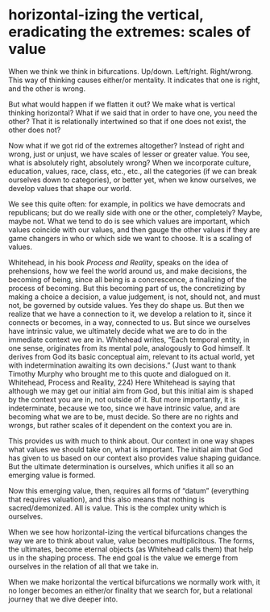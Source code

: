 # horizontal-izing the vertical, eradicating the extremes: scales of value

When we think we think in bifurcations. Up/down. Left/right. Right/wrong. This way of thinking causes either/or mentality. It indicates that one is right, and the other is wrong.

But what would happen if we flatten it out? We make what is vertical thinking horizontal? What if we said that in order to have one, you need the other? That it is relationally intertwined so that if one does not exist, the other does not?

Now what if we got rid of the extremes altogether? Instead of right and wrong, just or unjust, we have scales of lesser or greater value. You see, what is absolutely right, absolutely wrong? When we incorporate culture, education, values, race, class, etc., etc., all the categories (if we can break ourselves down to categories), or better yet, when we know ourselves, we develop values that shape our world.

We see this quite often: for example, in politics we have democrats and republicans; but do we really side with one or the other, completely? Maybe, maybe not. What we tend to do is see which values are important, which values coincide with our values, and then gauge the other values if they are game changers in who or which side we want to choose. It is a scaling of values.

Whitehead, in his book *Process and Reality*, speaks on the idea of prehensions, how we feel the world around us, and make decisions, the becoming of being, since all being is a concrescence, a finalizing of the process of becoming. But this becoming part of us, the concretizing by making a choice a decision, a value judgement, is not, should not, and must not, be governed by outside values. Yes they do shape us. But then we realize that we have a connection to it, we develop a relation to it, since it connects or becomes, in a way, connected to us. But since we ourselves have intrinsic value, we ultimately decide what we are to do in the immediate context we are in. Whitehead writes, “Each temporal entity, in one sense, originates from its mental pole, analogously to God himself. It derives from God its basic conceptual aim, relevant to its actual world, yet with indetermination awaiting its own decisions.” (Just want to thank Timothy Murphy who brought me to this quote and dialogued on it. Whitehead, Process and Reality, 224) Here Whitehead is saying that although we may get our initial aim from God, but this initial aim is shaped by the context you are in, not outside of it. But more importantly, it is indeterminate, because we too, since we have intrinsic value, and are becoming what we are to be, must decide. So there are no rights and wrongs, but rather scales of it dependent on the context you are in.

This provides us with much to think about. Our context in one way shapes what values we should take on, what is important. The initial aim that God has given to us based on our context also provides value shaping guidance. But the ultimate determination is ourselves, which unifies it all so an emerging value is formed.

Now this emerging value, then, requires all forms of “datum” (everything that requires valuation), and this also means that nothing is sacred/demonized. All is value. This is the complex unity which is ourselves.

When we see how horizontal-izing the vertical bifurcations changes the way we are to think about value, value becomes multiplicitous. The forms, the ultimates, become eternal objects (as Whitehead calls them) that help us in the shaping process. The end goal is the value we emerge from ourselves in the relation of all that we take in.

When we make horizontal the vertical bifurcations we normally work with, it no longer becomes an either/or finality that we search for, but a relational journey that we dive deeper into.